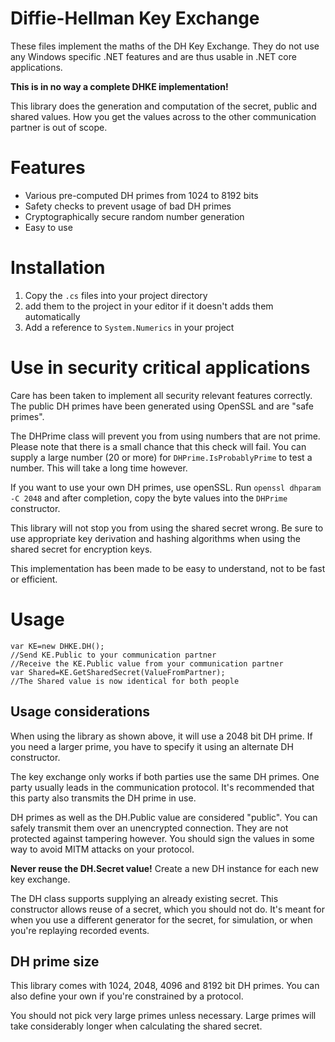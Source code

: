 Diffie-Hellman Key Exchange
===========================

These files implement the maths of the DH Key Exchange.
They do not use any Windows specific .NET features and are thus usable in .NET core applications.

**This is in no way a complete DHKE implementation!**

This library does the generation and computation of the secret, public and shared values.
How you get the values across to the other communication partner is out of scope.

Features
========

- Various pre-computed DH primes from 1024 to 8192 bits
- Safety checks to prevent usage of bad DH primes
- Cryptographically secure random number generation
- Easy to use

Installation
============

1. Copy the `.cs` files into your project directory
2. add them to the project in your editor if it doesn't adds them automatically
3. Add a reference to `System.Numerics` in your project

Use in security critical applications
=====================================

Care has been taken to implement all security relevant features correctly.
The public DH primes have been generated using OpenSSL and are "safe primes".

The DHPrime class will prevent you from using numbers that are not prime.
Please note that there is a small chance that this check will fail.
You can supply a large number (20 or more) for `DHPrime.IsProbablyPrime` to test a number.
This will take a long time however.

If you want to use your own DH primes, use openSSL.
Run `openssl dhparam -C 2048` and after completion,
copy the byte values into the `DHPrime` constructor.

This library will not stop you from using the shared secret wrong.
Be sure to use appropriate key derivation and hashing algorithms
when using the shared secret for encryption keys.

This implementation has been made to be easy to understand,
not to be fast or efficient.

Usage
=====

	var KE=new DHKE.DH();
	//Send KE.Public to your communication partner
	//Receive the KE.Public value from your communication partner
	var Shared=KE.GetSharedSecret(ValueFromPartner);
	//The Shared value is now identical for both people

Usage considerations
--------------------

When using the library as shown above, it will use a 2048 bit DH prime.
If you need a larger prime, you have to specify it using an alternate DH constructor.

The key exchange only works if both parties use the same DH primes.
One party usually leads in the communication protocol.
It's recommended that this party also transmits the DH prime in use.

DH primes as well as the DH.Public value are considered "public".
You can safely transmit them over an unencrypted connection.
They are not protected against tampering however.
You should sign the values in some way to avoid MITM attacks on your protocol.

**Never reuse the DH.Secret value!**
Create a new DH instance for each new key exchange.

The DH class supports supplying an already existing secret.
This constructor allows reuse of a secret, which you should not do.
It's meant for when you use a different generator for the secret,
for simulation, or when you're replaying recorded events.

DH prime size
-------------

This library comes with 1024, 2048, 4096 and 8192 bit DH primes.
You can also define your own if you're constrained by a protocol.

You should not pick very large primes unless necessary.
Large primes will take considerably longer when calculating the shared secret.
